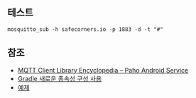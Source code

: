 ## 테스트
```shell
mosquitto_sub -h safecorners.io -p 1883 -d -t "#"
```

## 참조

- [MQTT Client Library Encyclopedia – Paho Android Service](https://www.hivemq.com/blog/mqtt-client-library-enyclopedia-paho-android-service)
- [Gradle 새로운 종속성 구성 사용](https://developer.android.com/studio/build/gradle-plugin-3-0-0-migration?utm_source=android-studio#new_configurations)
- [예제](https://github.com/eclipse/paho.mqtt.android/tree/master/org.eclipse.paho.android.sample)